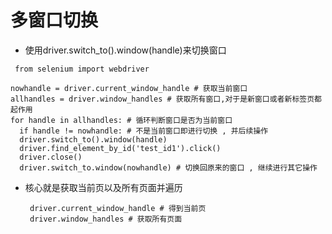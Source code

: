 # 多窗口切换
* 使用driver.switch_to().window(handle)来切换窗口
```
 from selenium import webdriver

nowhandle = driver.current_window_handle # 获取当前窗口
allhandles = driver.window_handles # 获取所有窗口,对于是新窗口或者新标签页都起作用
for handle in allhandles: # 循环判断窗口是否为当前窗口
  if handle != nowhandle: # 不是当前窗口即进行切换 , 并后续操作
  driver.switch_to().window(handle)
  driver.find_element_by_id('test_id1').click()
  driver.close()
  driver.switch_to.window(nowhandle) # 切换回原来的窗口 , 继续进行其它操作
```
* 核心就是获取当前页以及所有页面并遍历
  ```
   driver.current_window_handle # 得到当前页
   driver.window_handles # 获取所有页面
  ```